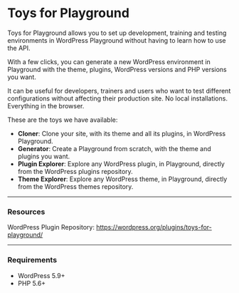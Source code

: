 # Toys for Playground

Toys for Playground allows you to set up development, training and testing environments in WordPress Playground without having to learn how to use the API.

With a few clicks, you can generate a new WordPress environment in Playground with the theme, plugins, WordPress versions and PHP versions you want.

It can be useful for developers, trainers and users who want to test different configurations without affecting their production site. No local installations. Everything in the browser.

These are the toys we have available:

- **Cloner**: Clone your site, with its theme and all its plugins, in WordPress Playground. 
- **Generator**: Create a Playground from scratch, with the theme and plugins you want.
- **Plugin Explorer**: Explore any WordPress plugin, in Playground, directly from the WordPress plugins repository.
- **Theme Explorer**: Explore any WordPress theme, in Playground, directly from the WordPress themes repository.

---

### Resources
WordPress Plugin Repository: https://wordpress.org/plugins/toys-for-playground/

---

### Requirements

- WordPress 5.9+
- PHP 5.6+
